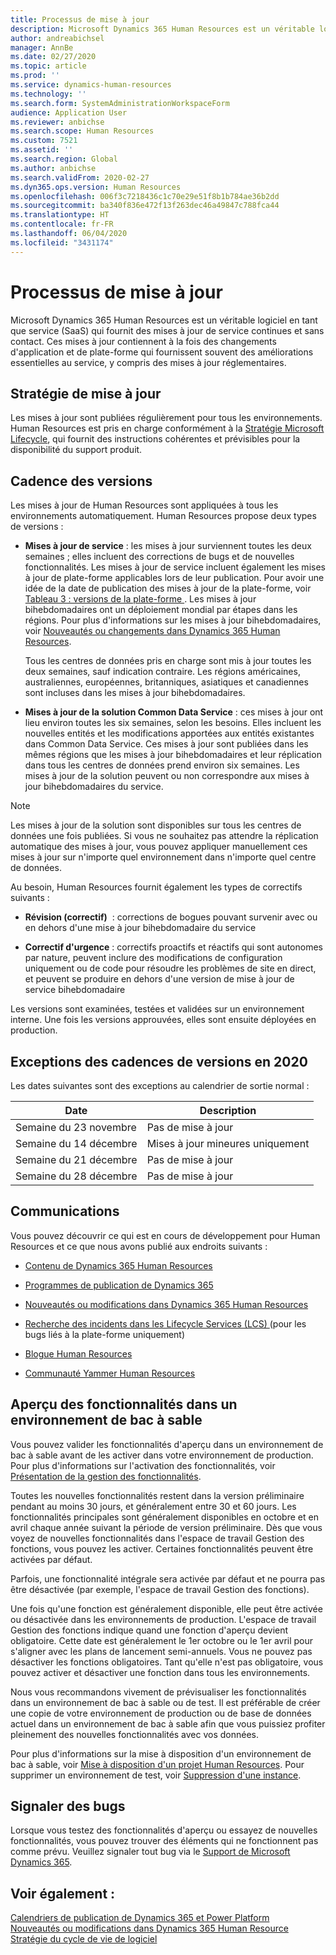 ```yaml
---
title: Processus de mise à jour
description: Microsoft Dynamics 365 Human Resources est un véritable logiciel en tant que service (SaaS) qui fournit des mises à jour de service continues et sans contact pour les modifications de l'application et de la plateforme.
author: andreabichsel
manager: AnnBe
ms.date: 02/27/2020
ms.topic: article
ms.prod: ''
ms.service: dynamics-human-resources
ms.technology: ''
ms.search.form: SystemAdministrationWorkspaceForm
audience: Application User
ms.reviewer: anbichse
ms.search.scope: Human Resources
ms.custom: 7521
ms.assetid: ''
ms.search.region: Global
ms.author: anbichse
ms.search.validFrom: 2020-02-27
ms.dyn365.ops.version: Human Resources
ms.openlocfilehash: 006f3c7218436c1c70e29e51f8b1b784ae36b2dd
ms.sourcegitcommit: ba340f836e472f13f263dec46a49847c788fca44
ms.translationtype: HT
ms.contentlocale: fr-FR
ms.lasthandoff: 06/04/2020
ms.locfileid: "3431174"
---
```

# <a name="update-process"></a>Processus de mise à jour

Microsoft Dynamics 365 Human Resources est un véritable logiciel en tant que service (SaaS) qui fournit des mises à jour de service continues et sans contact. Ces mises à jour contiennent à la fois des changements d'application et de plate-forme qui fournissent souvent des améliorations essentielles au service, y compris des mises à jour réglementaires.

## <a name="update-policy"></a>Stratégie de mise à jour

Les mises à jour sont publiées régulièrement pour tous les environnements. Human Resources est pris en charge conformément à la [Stratégie Microsoft Lifecycle](https://support.microsoft.com/hub/4095338/microsoft-lifecycle-policy), qui fournit des instructions cohérentes et prévisibles pour la disponibilité du support produit.

## <a name="release-cadence"></a>Cadence des versions

Les mises à jour de Human Resources sont appliquées à tous les environnements automatiquement. Human Resources propose deux types de versions :

- **Mises à jour de service** : les mises à jour surviennent toutes les deux semaines ; elles incluent des corrections de bugs et de nouvelles fonctionnalités. Les mises à jour de service incluent également les mises à jour de plate-forme applicables lors de leur publication. Pour avoir une idée de la date de publication des mises à jour de la plate-forme, voir [Tableau 3 : versions de la plate-forme ](https://docs.microsoft.com/dynamics365/fin-ops-core/dev-itpro/migration-upgrade/versions-update-policy#table-3-platform-releases). Les mises à jour bihebdomadaires ont un déploiement mondial par étapes dans les régions. Pour plus d'informations sur les mises à jour bihebdomadaires, voir [Nouveautés ou changements dans Dynamics 365 Human Resources](hr-admin-whats-new.md).

    Tous les centres de données pris en charge sont mis à jour toutes les deux semaines, sauf indication contraire. Les régions américaines, australiennes, européennes, britanniques, asiatiques et canadiennes sont incluses dans les mises à jour bihebdomadaires. 

- **Mises à jour de la solution Common Data Service** : ces mises à jour ont lieu environ toutes les six semaines, selon les besoins. Elles incluent les nouvelles entités et les modifications apportées aux entités existantes dans Common Data Service. Ces mises à jour sont publiées dans les mêmes régions que les mises à jour bihebdomadaires et leur réplication dans tous les centres de données prend environ six semaines. Les mises à jour de la solution peuvent ou non correspondre aux mises à jour bihebdomadaires du service.

> [!NOTE]
> Les mises à jour de la solution sont disponibles sur tous les centres de données une fois publiées. Si vous ne souhaitez pas attendre la réplication automatique des mises à jour, vous pouvez appliquer manuellement ces mises à jour sur n'importe quel environnement dans n'importe quel centre de données.

Au besoin, Human Resources fournit également les types de correctifs suivants :

- **Révision (correctif)**  : corrections de bogues pouvant survenir avec ou en dehors d'une mise à jour bihebdomadaire du service

- **Correctif d'urgence** : correctifs proactifs et réactifs qui sont autonomes par nature, peuvent inclure des modifications de configuration uniquement ou de code pour résoudre les problèmes de site en direct, et peuvent se produire en dehors d'une version de mise à jour de service bihebdomadaire

Les versions sont examinées, testées et validées sur un environnement interne. Une fois les versions approuvées, elles sont ensuite déployées en production.

## <a name="release-cadence-exceptions-in-2020"></a>Exceptions des cadences de versions en 2020

Les dates suivantes sont des exceptions au calendrier de sortie normal :

| Date | Description |
| --- | --- |
| Semaine du 23 novembre | Pas de mise à jour |
| Semaine du 14 décembre | Mises à jour mineures uniquement |
| Semaine du 21 décembre | Pas de mise à jour |
| Semaine du 28 décembre | Pas de mise à jour |

## <a name="communications"></a>Communications

Vous pouvez découvrir ce qui est en cours de développement pour Human Resources et ce que nous avons publié aux endroits suivants :

- [Contenu de Dynamics 365 Human Resources](https://dynamics.microsoft.com/roadmap/human-resources/)

- [Programmes de publication de Dynamics 365](https://docs.microsoft.com/dynamics365/release-plans/)

- [Nouveautés ou modifications dans Dynamics 365 Human Resources](hr-admin-whats-new.md)

- [Recherche des incidents dans les Lifecycle Services (LCS) ](https://docs.microsoft.com/dynamics365/fin-ops-core/dev-itpro/lifecycle-services/issue-search-lcs) (pour les bugs liés à la plate-forme uniquement)

- [Blogue Human Resources](https://community.dynamics.com/365/talent/b/dynamics365fortalent)

- [Communauté Yammer Human Resources](https://www.yammer.com/dynamicsaxfeedbackprograms/#/threads/inGroup?type=in_group&feedId=10542230)

## <a name="preview-features-in-a-sandbox-environment"></a>Aperçu des fonctionnalités dans un environnement de bac à sable

Vous pouvez valider les fonctionnalités d'aperçu dans un environnement de bac à sable avant de les activer dans votre environnement de production. Pour plus d'informations sur l'activation des fonctionnalités, voir [Présentation de la gestion des fonctionnalités](https://docs.microsoft.com/dynamics365/fin-ops-core/fin-ops/get-started/feature-management/feature-management-overview).

Toutes les nouvelles fonctionnalités restent dans la version préliminaire pendant au moins 30 jours, et généralement entre 30 et 60 jours. Les fonctionnalités principales sont généralement disponibles en octobre et en avril chaque année suivant la période de version préliminaire. Dès que vous voyez de nouvelles fonctionnalités dans l'espace de travail Gestion des fonctions, vous pouvez les activer. Certaines fonctionnalités peuvent être activées par défaut.

Parfois, une fonctionnalité intégrale sera activée par défaut et ne pourra pas être désactivée (par exemple, l'espace de travail Gestion des fonctions).

Une fois qu'une fonction est généralement disponible, elle peut être activée ou désactivée dans les environnements de production. L'espace de travail Gestion des fonctions indique quand une fonction d'aperçu devient obligatoire. Cette date est généralement le 1er octobre ou le 1er avril pour s'aligner avec les plans de lancement semi-annuels. Vous ne pouvez pas désactiver les fonctions obligatoires. Tant qu'elle n'est pas obligatoire, vous pouvez activer et désactiver une fonction dans tous les environnements.

Nous vous recommandons vivement de prévisualiser les fonctionnalités dans un environnement de bac à sable ou de test. Il est préférable de créer une copie de votre environnement de production ou de base de données actuel dans un environnement de bac à sable afin que vous puissiez profiter pleinement des nouvelles fonctionnalités avec vos données.

Pour plus d'informations sur la mise à disposition d'un environnement de bac à sable, voir [Mise à disposition d'un projet Human Resources](hr-admin-setup-provision.md). Pour supprimer un environnement de test, voir [Suppression d'une instance](hr-admin-setup-remove-instance.md#remove-a-test-drive-environment). 

## <a name="report-bugs"></a>Signaler des bugs

Lorsque vous testez des fonctionnalités d'aperçu ou essayez de nouvelles fonctionnalités, vous pouvez trouver des éléments qui ne fonctionnent pas comme prévu. Veuillez signaler tout bug via le [Support de Microsoft Dynamics 365](https://dynamics.microsoft.com/support/).

## <a name="see-also"></a>Voir également :

[Calendriers de publication de Dynamics 365 et Power Platform](https://docs.microsoft.com/dynamics365/release-plans)</br>
[Nouveautés ou modifications dans Dynamics 365 Human Resource](hr-admin-whats-new.md)</br>
[Stratégie du cycle de vie de logiciel](https://docs.microsoft.com/dynamics365/fin-ops-core/dev-itpro/migration-upgrade/versions-update-policy)

